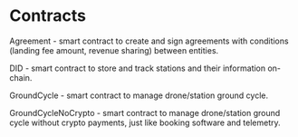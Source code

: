 # Contracts

Agreement - smart contract to create and sign agreements with conditions (landing fee amount, revenue sharing) between entities.

DID - smart contract to store and track stations and their information on-chain.

GroundCycle - smart contract to manage drone/station ground cycle.

GroundCycleNoCrypto - smart contract to manage drone/station ground cycle without crypto payments, just like booking software and telemetry.
